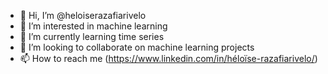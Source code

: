 - 👋 Hi, I’m @heloiserazafiarivelo
- 👀 I’m interested in machine learning 
- 🌱 I’m currently learning time series 
- 💞️ I’m looking to collaborate on machine learning projects
- 📫 How to reach me (https://www.linkedin.com/in/héloïse-razafiarivelo/)

<!---
heloiserazafiarivelo/heloiserazafiarivelo is a ✨ special ✨ repository because its `README.md` (this file) appears on your GitHub profile.
You can click the Preview link to take a look at your changes.
--->
